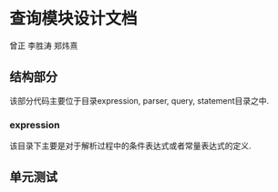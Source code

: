 # 查询模块设计文档
曾正 李胜涛 郑炜熹

## 结构部分
该部分代码主要位于目录expression, parser, query, statement目录之中.

### expression
该目录下主要是对于解析过程中的条件表达式或者常量表达式的定义.
### 

## 单元测试
